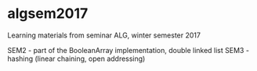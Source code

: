 # algsem2017
Learning materials from seminar ALG, winter semester 2017

SEM2 - part of the BooleanArray implementation, double linked list
SEM3 - hashing (linear chaining, open addressing)
